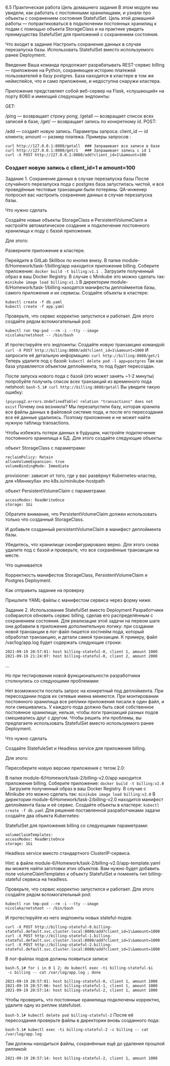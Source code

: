 6.5 Практическая работа
Цель домашнего задания
В этом модуле мы увидели, как работать с постоянными хранилищами, и узнали про объекты с сохранением состояния StatefulSet. Цель этой домашней работы — попрактиковаться в подключении постоянных хранилищ к подам с помощью объекта StorageClass и на практике увидеть преимущества StatefulSet для приложений с сохранением состояния.



Что входит в задание
Настроить сохранение данных в случае перезапуска базы.
Использовать StatefulSet вместо используемого ранее Deployment.


Введение
Ваша команда продолжает разрабатывать REST-сервис billing — приложение на Python, сохраняющее историю платежей пользователей в базу postgres. База находится в кластере в том же неймспейсе, что и само приложение, и недоступна снаружи кластера. 

Приложение представляет собой веб-сервер на Flask, «слушающий» на порту 8080 и имеющий следующие эндпоинты:

GET:

/ping — возвращает строку pong;
/getall — возвращает список всех записей в базе;
/get/<id> — возвращает запись по конкретному id.
POST:

/add — создаёт новую запись. Параметры запроса:
client_id — id клиента;
amount — размер платежа.
Примеры запросов :

```
curl http://127.0.0.1:8080/getall  ### Запрашивает все записи в базе
curl http://127.0.0.1:8080/get/1   ### Запрашивает запись с id 1
curl -X POST http://127.0.0.1:8080/add?client_id=1\&amount=100
```
### Создает новую запись с client_id=1 и amount=100


Задание 1. Сохранение данных в случае перезапуска базы
После случайного перезапуска пода с postgres база запустилась чистой, и все проведённые тестовые транзакции были потеряны. QA-инженер попросил вас настроить сохранение данных в случае перезапуска базы.



Что нужно сделать

Создайте новые объекты StorageClass и PersistentVolumeClaim и настройте автоматическое создание и подключение постоянного хранилища к поду с базой приложения.

Для этого:

Разверните приложение в кластере.

Перейдите в GitLab Skillbox по кнопке внизу.
В папке module-6/Homework/task-1/billing/app находится приложение billing. 
Соберите приложение:
`docker build -t billing:v1.1 .`
Загрузите полученный образ в ваш Docker Registry. В случае с Minikube это можно сделать так:
`minikube image load billing:v1.1`
В директории module-6/Homework/task-1/billing находятся манифесты деплойментов базы, самого приложения и их сервисы. Создайте объекты в кластере:
```
kubectl create -f db.yaml
kubectl create -f app.yaml
```
Проверьте, что сервис корректно запустился и работает. Для этого создайте рядом вспомогательный pod:
```
kubectl run tmp-pod --rm -i --tty --image 
nicolaka/netshoot -- /bin/bash
```
И протестируйте его эндпоинты:
Создайте новую транзакцию командой:
`curl -X POST http://billing:8080/add?client_id=1\&amount=1000`
И запросите её детальную информацию:
`curl http://billing:8080/get/1`
Теперь удалите под с базой:
`kubectl delete pod -l app=postgres`
    Так как база управляется объектом деплоймента, то под будет пересоздан. 

После запуска нового пода с базой (это может занять  ~1-2 минуты) попробуйте получить список всех транзакций из временного пода netshoot:
`bash-5.1# curl http://billing:8080/getall`
Вы увидите такую ошибку:

`(psycopg2.errors.UndefinedTable) relation "transactions" does not exist`
    Почему она возникла? Мы перезапустили базу, которая хранила все файлы данных в файловой системе пода, и после его пересоздания все её данные удалились. Поэтому приложение и не может найти нужную таблицу transactions.

Чтобы избежать потери данных в будущем, настройте подключение постоянного хранилища к БД. Для этого создайте следующие объекты:

объект StorageClass с параметрами:
```
reclaimPolicy: Retain
allowVolumeExpansion: true
volumeBindingMode: Immediate
```
provisioner: зависит от того, где у вас развёрнут Kubernetes-кластер, для «Миникуба» это k8s.io/minikube-hostpath

объект PersistentVolumeClaim с параметрами:
```
accessModes: ReadWriteOnce
storage: 1Gi
```
Обратите внимание, что PersistentVolumeClaim должен использовать только что созданный StorageClass.

И добавьте созданный persistentVolumeClaim в манифест деплоймента базы.

Убедитесь, что хранилище сконфигурировано верно. Для этого снова удалите под с базой и проверьте, что все сохранённые транзакции на месте.


Что оценивается

Корректность манифестов StorageClass, PersistentVolumeClaim и Postgres Deployment.



Как отправить задание на проверку

Пришлите YAML-файлы с манифестом сервиса через форму ниже.



Задание 2. Использование StatefulSet вместо Deployment
Разработчики собираются обновить сервис billing, сделав его распределённым с сохранением состояния. Для реализации этой задачи на первом шаге они добавили в приложение дополнительную логику: при создании новой транзакции в лог-файл пишется хостнейм пода, который обработал транзакцию, и детали самой транзакции. К примеру, файл /var/log/app.log будет содержать следующие строки:
```
2021-09-19 20:57:01: host billing-stateful-0, client 1, amount 1000
2021-09-19 21:24:07: host billing-stateful-0, client 2, amount 2000
```
… 

Но при тестировании новой функциональности разработчики столкнулись со следующими проблемами:

Нет возможности послать запрос на конкретный под деплоймента.
При пересоздании подов их сетевые имена меняются.
При монтировании постоянного хранилища все реплики приложения писали в один файл, и логи смешивались. У каждого пода должно быть своё собственное постоянное хранилище; нельзя, чтобы логи транзакций разных подов смешивались друг с другом.
Чтобы решить эти проблемы, вы предлагаете использовать StatefulSet вместо используемого ранее Deployment.



Что нужно сделать

Создайте StatefuleSet и Headless service для приложения billing.

Для этого:

Пересоберите новую версию приложения с тегом 2.0:

В папке module-6/Homework/task-2/billing-v2.0/app находится приложение billing. 
Соберите приложение:
`docker build -t billing:v2.0 .`
Загрузите полученный образ в ваш Docker Registry. В случае с Minikube это можно сделать так:
`minikube image load billing:v2.0`
В директории module-6/Homework/task-2/billing-v2.0 находится манифест деплоймента базы и её сервис. Создайте объекты в кластере:
`kubectl create -f db.yaml`
Для решения поставленной разработчиками задачи создайте два объекта Kubernetes:

StatefulSet для приложения billing со следующими параметрами:
```
volumeClaimTemplates:
accessModes: ReadWriteOnce
storage: 1Gi
```
Headless service вместо стандартного ClusterIP-сервиса.


Hint: в файле module-6/Homework/task-2/billing-v2.0/app-template.yaml вы можете найти заготовки этих объектов. Вам нужно будет добавить поле volumeClaimTemplates к объекту StatefulSet и поменять тип billing-stateful сервиса на headless.



Проверьте, что сервис корректно запустился и работает. Для этого создайте рядом вспомогательный pod:
```
kubectl run tmp-pod --rm -i --tty --image 
nicolaka/netshoot -- /bin/bash
```
И протестируйте из него эндпоинты новых stateful-подов:
```
curl -X POST http://billing-stateful-0.billing-stateful.default.svc.cluster.local:8080/add?client_id=1\&amount=1000 
curl -X POST http://billing-stateful-1.billing-stateful.default.svc.cluster.local:8080/add?client_id=1\&amount=1000 
curl -X POST http://billing-stateful-2.billing-stateful.default.svc.cluster.local:8080/add?client_id=1\&amount=1000 
```
В лог-файлах подов должны появиться записи:
```
bash-5.1# for i in 0 1 2; do kubectl exec -ti billing-stateful-$i
 -c billing -- cat /var/log/app.log ; done

2021-09-19 20:57:01: host billing-stateful-0, client 1, amount 1000 
2021-09-19 20:57:06: host billing-stateful-1, client 1, amount 1000 
2021-09-19 20:57:14: host billing-stateful-2, client 1, amount 1000 
```
Чтобы проверить, что постоянные хранилища подключены корректно, удалите одну из реплик statefulset. 

`bash-5.1# kubectl delete pod billing-stateful-2`
После её пересоздания проверьте файлы в директории вновь созданного пода:

```
bash-5.1# kubectl exec -ti billing-stateful-2 -c billing -- cat /var/log/app.log
```
Там должны находиться файлы, сохранённые ещё до удаления прошлой репликой:

`2021-09-19 20:57:14: host billing-stateful-2, client 1, amount 1000`